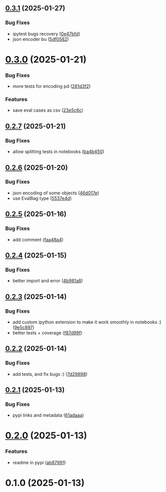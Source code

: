 ## [0.3.1](https://github.com/AlmogBaku/pytest-evals/compare/v0.3.0...v0.3.1) (2025-01-27)


### Bug Fixes

* ipytest bugs recovery ([0e47bfd](https://github.com/AlmogBaku/pytest-evals/commit/0e47bfd5716f660b8061e546bca4ef90ee544c3d))
* json encoder bu ([5df0582](https://github.com/AlmogBaku/pytest-evals/commit/5df05822b53d6218c5fbac077fa6b3042375c6e4))





# [0.3.0](https://github.com/AlmogBaku/pytest-evals/compare/v0.2.7...v0.3.0) (2025-01-21)


### Bug Fixes

* more tests for encoding pd ([281d3f2](https://github.com/AlmogBaku/pytest-evals/commit/281d3f2a0989698136989fdc4b3a6095ed039d8b))


### Features

* save eval cases as csv ([23e5c6c](https://github.com/AlmogBaku/pytest-evals/commit/23e5c6c7cce8b1a4214a1ca5f8969c7da9d06005))





## [0.2.7](https://github.com/AlmogBaku/pytest-evals/compare/v0.2.6...v0.2.7) (2025-01-21)


### Bug Fixes

* allow splitting tests in notebooks ([ba4b450](https://github.com/AlmogBaku/pytest-evals/commit/ba4b450ded4a7123ceb943bb6876d5d82d3454a3))





## [0.2.6](https://github.com/AlmogBaku/pytest-evals/compare/v0.2.5...v0.2.6) (2025-01-20)


### Bug Fixes

* json encoding of some objects ([46d017e](https://github.com/AlmogBaku/pytest-evals/commit/46d017ef1aa2c1b3fbca3e4fdddb5911b1268bf7))
* use EvalBag type ([5537e4d](https://github.com/AlmogBaku/pytest-evals/commit/5537e4d0a4f92b130013b596c2f19b3796265bbe))





## [0.2.5](https://github.com/AlmogBaku/pytest-evals/compare/v0.2.4...v0.2.5) (2025-01-16)


### Bug Fixes

* add comment ([faa48a4](https://github.com/AlmogBaku/pytest-evals/commit/faa48a4fbd5affe1fb21c13461a2330632dc969a))





## [0.2.4](https://github.com/AlmogBaku/pytest-evals/compare/v0.2.3...v0.2.4) (2025-01-15)


### Bug Fixes

* better import and error ([4b981a8](https://github.com/AlmogBaku/pytest-evals/commit/4b981a8654f429b09292426986697feb8eeed72a))





## [0.2.3](https://github.com/AlmogBaku/pytest-evals/compare/v0.2.2...v0.2.3) (2025-01-14)


### Bug Fixes

* add custom ipython extension to make it work smoothly in notebooks :) ([9e5c897](https://github.com/AlmogBaku/pytest-evals/commit/9e5c897a47971e36ca9b1c41c89674301de995fe))
* better tests + coverage ([f87d99f](https://github.com/AlmogBaku/pytest-evals/commit/f87d99f7a50a2630a421a39e3e9927b65a75a2e4))





## [0.2.2](https://github.com/AlmogBaku/pytest-evals/compare/v0.2.1...v0.2.2) (2025-01-14)


### Bug Fixes

* add tests, and fix bugs :) ([7d29898](https://github.com/AlmogBaku/pytest-evals/commit/7d2989838a8f0010f4f97c58e9ad3b0f5735c1fc))





## [0.2.1](https://github.com/AlmogBaku/pytest-evals/compare/v0.2.0...v0.2.1) (2025-01-13)


### Bug Fixes

* pypi links and metadata ([61adaaa](https://github.com/AlmogBaku/pytest-evals/commit/61adaaaeb8487a68609374f7cc9a77b16d9727e6))





# [0.2.0](https://github.com/AlmogBaku/pytest-evals/compare/v0.1.0...v0.2.0) (2025-01-13)


### Features

* readme in pypi ([ab87991](https://github.com/AlmogBaku/pytest-evals/commit/ab8799158c256daeb47c4f7e7e3f26471b926dab))





# 0.1.0 (2025-01-13)
